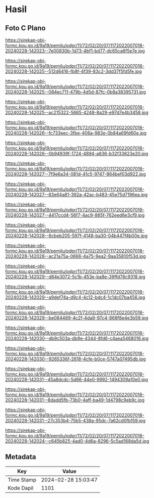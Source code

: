 # Hasil

## Foto C Plano

https://sirekap-obj-formc.kpu.go.id/9a19/pemilu/pdpr/11/72/02/20/07/1172022007018-20240228-142023--7e00830b-1d73-4bf1-bd77-dc65ca6f5e7e.jpg

https://sirekap-obj-formc.kpu.go.id/9a19/pemilu/pdpr/11/72/02/20/07/1172022007018-20240228-142025--512d6416-fb8f-4f39-83c2-3dd37f5fd5fe.jpg

https://sirekap-obj-formc.kpu.go.id/9a19/pemilu/pdpr/11/72/02/20/07/1172022007018-20240228-142025--084ec711-479b-4d5d-87fc-0b8a38395731.jpg

https://sirekap-obj-formc.kpu.go.id/9a19/pemilu/pdpr/11/72/02/20/07/1172022007018-20240228-142025--ac215322-5665-4248-8a29-e97d7e4b3458.jpg

https://sirekap-obj-formc.kpu.go.id/9a19/pemilu/pdpr/11/72/02/20/07/1172022007018-20240228-142026--fc733eec-3fbe-406a-983e-0b84a69fd60e.jpg

https://sirekap-obj-formc.kpu.go.id/9a19/pemilu/pdpr/11/72/02/20/07/1172022007018-20240228-142026--0b94939f-1724-4894-a836-b32f33623e20.jpg

https://sirekap-obj-formc.kpu.go.id/9a19/pemilu/pdpr/11/72/02/20/07/1172022007018-20240228-142027--7f9e6a34-081d-41c5-9747-864bef03d922.jpg

https://sirekap-obj-formc.kpu.go.id/9a19/pemilu/pdpr/11/72/02/20/07/1172022007018-20240228-142027--83e64a81-392a-42ac-b483-45e75d7196ea.jpg

https://sirekap-obj-formc.kpu.go.id/9a19/pemilu/pdpr/11/72/02/20/07/1172022007018-20240228-142027--4417ccd4-56f7-4ac9-865f-762eed6e3cf9.jpg

https://sirekap-obj-formc.kpu.go.id/9a19/pemilu/pdpr/11/72/02/20/07/1172022007018-20240228-142028--6cbeb205-597f-4148-ba30-04b447f4b00e.jpg

https://sirekap-obj-formc.kpu.go.id/9a19/pemilu/pdpr/11/72/02/20/07/1172022007018-20240228-142028--ac21a75a-0666-4a75-9ea2-9aa35810f53d.jpg

https://sirekap-obj-formc.kpu.go.id/9a19/pemilu/pdpr/11/72/02/20/07/1172022007018-20240228-142029--d84e3072-5c1b-453e-ba8e-39ffd78c9318.jpg

https://sirekap-obj-formc.kpu.go.id/9a19/pemilu/pdpr/11/72/02/20/07/1172022007018-20240228-142029--a9def74a-d9c4-4c12-bdc4-1c1dc07ba456.jpg

https://sirekap-obj-formc.kpu.go.id/9a19/pemilu/pdpr/11/72/02/20/07/1172022007018-20240228-142029--be084489-4c2f-4da9-97c4-868f8e4e3b59.jpg

https://sirekap-obj-formc.kpu.go.id/9a19/pemilu/pdpr/11/72/02/20/07/1172022007018-20240228-142030--db9c503a-db9e-4344-8fd6-c4aea5468016.jpg

https://sirekap-obj-formc.kpu.go.id/9a19/pemilu/pdpr/11/72/02/20/07/1172022007018-20240228-142030--9265336f-2618-4cfe-b0ce-5747a07495db.jpg

https://sirekap-obj-formc.kpu.go.id/9a19/pemilu/pdpr/11/72/02/20/07/1172022007018-20240228-142031--45a8dcdc-5d66-44e0-9992-1494309a10e0.jpg

https://sirekap-obj-formc.kpu.go.id/9a19/pemilu/pdpr/11/72/02/20/07/1172022007018-20240228-142031--8dadd5fb-73b0-4aff-ba49-1d4798c9eb9c.jpg

https://sirekap-obj-formc.kpu.go.id/9a19/pemilu/pdpr/11/72/02/20/07/1172022007018-20240228-142031--27c353b4-75b5-438a-95dc-7a62cd0fb159.jpg

https://sirekap-obj-formc.kpu.go.id/9a19/pemilu/pdpr/11/72/02/20/07/1172022007018-20240228-142024--c645b825-4ad0-4d6a-8296-5c5ad168da5d.jpg


## Metadata

| Key        | Value               |
| ---------- | ------------------- |
| Time Stamp | 2024-02-28 15:03:47 |
| Kode Dapil | 1101                |



